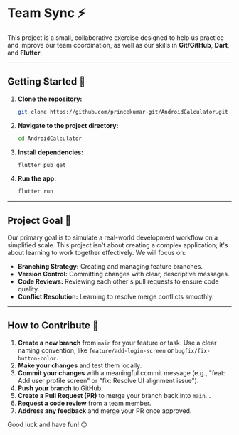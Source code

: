 # Team Sync ⚡

This project is a small, collaborative exercise designed to help us practice and improve our team coordination, as well as our skills in **Git/GitHub**, **Dart**, and **Flutter**.

-----

## Getting Started 🚀

1.  **Clone the repository:**
    ```bash
    git clone https://github.com/princekumar-git/AndroidCalculator.git
    ```
2.  **Navigate to the project directory:**
    ```bash
    cd AndroidCalculator
    ```
3.  **Install dependencies:**
    ```bash
    flutter pub get
    ```
4.  **Run the app:**
    ```bash
    flutter run
    ```

-----

## Project Goal 🎯

Our primary goal is to simulate a real-world development workflow on a simplified scale. This project isn't about creating a complex application; it's about learning to work together effectively. We will focus on:

  * **Branching Strategy:** Creating and managing feature branches.
  * **Version Control:** Committing changes with clear, descriptive messages.
  * **Code Reviews:** Reviewing each other's pull requests to ensure code quality.
  * **Conflict Resolution:** Learning to resolve merge conflicts smoothly.

-----

## How to Contribute 🤝

1.  **Create a new branch** from `main` for your feature or task. Use a clear naming convention, like `feature/add-login-screen` or `bugfix/fix-button-color`.
2.  **Make your changes** and test them locally.
3.  **Commit your changes** with a meaningful commit message (e.g., "feat: Add user profile screen" or "fix: Resolve UI alignment issue").
4.  **Push your branch** to GitHub.
5.  **Create a Pull Request (PR)** to merge your branch back into `main`. .
6.  **Request a code review** from a team member.
7.  **Address any feedback** and merge your PR once approved.

Good luck and have fun\! 😊
